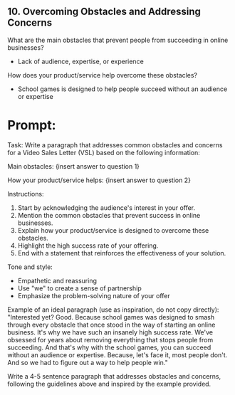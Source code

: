 ## 10. Overcoming Obstacles and Addressing Concerns

What are the main obstacles that prevent people from succeeding in online businesses?
- Lack of audience, expertise, or experience

How does your product/service help overcome these obstacles?
- School games is designed to help people succeed without an audience or expertise

# Prompt:
Task: Write a paragraph that addresses common obstacles and concerns for a Video Sales Letter (VSL) based on the following information:

Main obstacles:
{insert answer to question 1}

How your product/service helps:
{insert answer to question 2}

Instructions:
1. Start by acknowledging the audience's interest in your offer.
2. Mention the common obstacles that prevent success in online businesses.
3. Explain how your product/service is designed to overcome these obstacles.
4. Highlight the high success rate of your offering.
5. End with a statement that reinforces the effectiveness of your solution.

Tone and style:
- Empathetic and reassuring
- Use "we" to create a sense of partnership
- Emphasize the problem-solving nature of your offer

Example of an ideal paragraph (use as inspiration, do not copy directly):
"Interested yet? Good. Because school games was designed to smash through every obstacle that once stood in the way of starting an online business. It's why we have such an insanely high success rate. We've obsessed for years about removing everything that stops people from succeeding. And that's why with the school games, you can succeed without an audience or expertise. Because, let's face it, most people don't. And so we had to figure out a way to help people win."

Write a 4-5 sentence paragraph that addresses obstacles and concerns, following the guidelines above and inspired by the example provided.